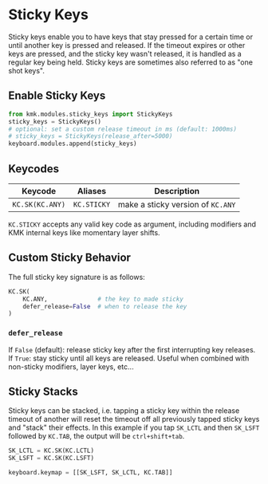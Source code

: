 # Sticky Keys

Sticky keys enable you to have keys that stay pressed for a certain time or
until another key is pressed and released.
If the timeout expires or other keys are pressed, and the sticky key wasn't
released, it is handled as a regular key being held.
Sticky keys are sometimes also referred to as "one shot keys".

## Enable Sticky Keys

```python
from kmk.modules.sticky_keys import StickyKeys
sticky_keys = StickyKeys()
# optional: set a custom release timeout in ms (default: 1000ms)
# sticky_keys = StickyKeys(release_after=5000)
keyboard.modules.append(sticky_keys)
```

## Keycodes

|Keycode          | Aliases      |Description                       |
|-----------------|--------------|----------------------------------|
|`KC.SK(KC.ANY)`  | `KC.STICKY`  |make a sticky version of `KC.ANY` |

`KC.STICKY` accepts any valid key code as argument, including modifiers and KMK
internal keys like momentary layer shifts.

## Custom Sticky Behavior

The full sticky key signature is as follows:

```python
KC.SK(
    KC.ANY,              # the key to made sticky
    defer_release=False  # when to release the key
)
```

### `defer_release`

If `False` (default): release sticky key after the first interrupting key
releases.
If `True`: stay sticky until all keys are released. Useful when combined with
non-sticky modifiers, layer keys, etc...

## Sticky Stacks

Sticky keys can be stacked, i.e. tapping a sticky key within the release timeout
of another will reset the timeout off all previously tapped sticky keys and
"stack" their effects.
In this example if you tap `SK_LCTL` and then `SK_LSFT` followed by `KC.TAB`,
the output will be `ctrl+shift+tab`.

```python
SK_LCTL = KC.SK(KC.LCTL)
SK_LSFT = KC.SK(KC.LSFT)

keyboard.keymap = [[SK_LSFT, SK_LCTL, KC.TAB]]
```
